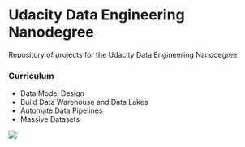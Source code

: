 # Udacity Data Engineering Nanodegree
Repository of projects for the Udacity Data Engineering Nanodegree

### Curriculum

* Data Model Design
* Build Data Warehouse and Data Lakes
* Automate Data Pipelines
* Massive Datasets


![](../art/data-engineer-web.png?raw=true)
